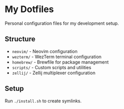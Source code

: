 # My Dotfiles

Personal configuration files for my development setup.

## Structure

- `neovim/` - Neovim configuration
- `wezterm/` - WezTerm terminal configuration
- `homebrew/` - Brewfile for package management
- `scripts/` - Custom scripts and utilities
- `zellij/` - Zellij multiplexer configuration

## Setup

Run `./install.sh` to create symlinks.
